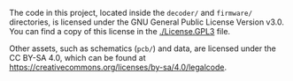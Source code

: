 The code in this project, located inside the `decoder/` and `firmware/` directories, is licensed under the GNU General Public License Version v3.0. You can find a copy of this license in the [./License.GPL3]() file.

Other assets, such as schematics (`pcb/`) and data, are licensed under the CC BY-SA 4.0, which can be found at <https://creativecommons.org/licenses/by-sa/4.0/legalcode>.